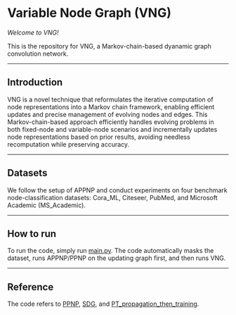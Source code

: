 # **Variable Node Graph (VNG)**

*Welcome to VNG!*

This is the repository for VNG, a Markov-chain-based dyanamic graph convolution network.

---

## **Introduction**
VNG is a novel technique that reformulates the iterative computation of node representations into a Markov chain framework, enabling efficient updates and precise management of evolving nodes and edges. This Markov-chain-based approach efficiently handles evolving problems in both fixed-node and variable-node scenarios and incrementally updates node representations based on prior results, avoiding needless recomputation while preserving accuracy.

---

## **Datasets**
We follow the setup of APPNP and conduct experiments on four benchmark node-classification datasets: Cora_ML, Citeseer, PubMed, and Microsoft Academic (MS_Academic).

---

## **How to run**

To run the code, simply run [main.py](blob/main/main.py). The code automatically masks the dataset, runs APPNP/PPNP on the updating graph first, and then runs VNG.

---

## **Reference**
The code refers to [PPNP](https://github.com/gasteigerjo/ppnp), [SDG](https://github.com/DongqiFu/SDG), and [PT_propagation_then_training](https://github.com/DongHande/PT_propagation_then_training).
